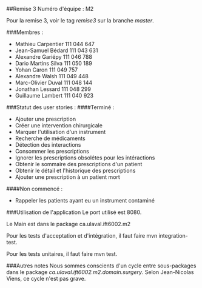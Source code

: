 ##Remise 3
Numéro d'équipe : M2

Pour la remise 3, voir le tag *remise3* sur la branche *master*.

###Membres :

* Mathieu Carpentier 111 044 647
* Jean-Samuel Bédard 111 043 631
* Alexandre Gariépy 111 046 788
* Dario Martins Silva 111 050 189
* Yohan Caron 111 049 757
* Alexandre Walsh 111 049 448
* Marc-Olivier Duval 111 048 144
* Jonathan Lessard 111 048 299
* Guillaume Lambert 111 040 923

###Statut des user stories :
####Terminé :
* Ajouter une prescription
* Créer une intervention chirurgicale
* Marquer l'utilisation d'un instrument
* Recherche de médicaments
* Détection des interactions
* Consommer les prescriptions
* Ignorer les prescriptions obsolétes pour les intéractions
* Obtenir le sommaire des prescriptions d'un patient
* Obtenir le détail et l'historique des prescriptions
* Ajouter une prescription à un patient mort


####Non commencé :
* Rappeler les patients ayant eu un instrument contaminé

###Utilisation de l'application
Le port utilisé est 8080.

Le Main est dans le package ca.ulaval.ift6002.m2

Pour les tests d'acceptation et d'intégration, il faut faire mvn integration-test.

Pour les tests unitaires, il faut faire mvn test.

###Autres notes
Nous sommes conscients d'un cycle entre sous-packages dans le package *ca.ulaval.ift6002.m2.domain.surgery*. Selon Jean-Nicolas Viens,
ce cycle n'est pas grave.

